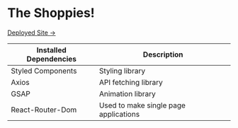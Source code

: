 # The Shoppies!
[Deployed Site ->](link)


| Installed Dependencies | Description |
| ----------- | ----------- |
| Styled Components | Styling library |
| Axios | API fetching library |
| GSAP | Animation library |
| React-Router-Dom | Used to make single page applications |